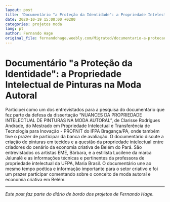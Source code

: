 ```yaml
---
layout: post
title: 'Documentário "a Proteção da Identidade": a Propriedade Intelectual de Pinturas na Moda Autoral'
date: 2020-10-19 15:00:00 +0200
categories: projetos moda
lang: pt
author: Fernando Hage
original_file: fernandohage.weebly.com/Migrated/documentario-a-protecao-da-identidade-a-propriedade-intelectual-de-pinturas-na-moda-autoral.html
---
```


# Documentário "a Proteção da Identidade": a Propriedade Intelectual de Pinturas na Moda Autoral

Participei como um dos entrevistados para a pesquisa do documentário que fez parte da defesa da dissertação “NUANCES DA PROPRIEDADE INTELECTUAL DE PINTURAS NA MODA AUTORAL”, de Clarisse Rodrigues Andrade, do Mestrado em Propriedade Intelectual e Transferência de Tecnologia para Inovação - PROFNIT do IFPA Bragança/PA, onde também tive o prazer de participar da banca de avaliação. O documentário discute a criação de pinturas em tecidos e a questão da propriedade intelectual entre criadores do cenário da economia criativa de Belém do Pará. São entrevistados os artistas EME, Bárbara, e a estilista Lucilene da marca Jalunalê e as informações técnicas e pertinentes da professora de propriedade intelectual da UFPA, Maria Brasil. O documentário une ao mesmo tempo poética e informação importante para o setor criativo e foi um prazer participar comentando sobre o conceito de moda autoral e economia criativa em Belém.

---

*Este post faz parte do diário de bordo dos projetos de Fernando Hage.*